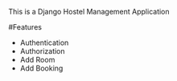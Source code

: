 This is a Django Hostel Management Application

#Features
- Authentication
- Authorization
- Add Room
- Add Booking
